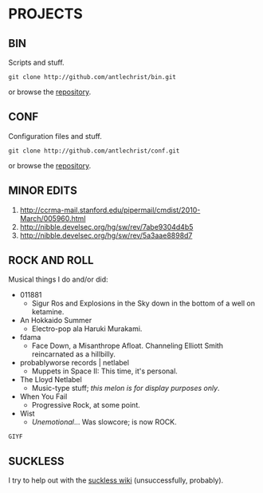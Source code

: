 PROJECTS
========

BIN
---

Scripts and stuff.

    git clone http://github.com/antlechrist/bin.git

or browse the [repository](http://github.com/antlechrist/bin).


CONF
----

Configuration files and stuff.

    git clone http://github.com/antlechrist/conf.git

or browse the [repository](http://github.com/antlechrist/conf).


MINOR EDITS
-----------

1. <http://ccrma-mail.stanford.edu/pipermail/cmdist/2010-March/005960.html>
2. <http://nibble.develsec.org/hg/sw/rev/7abe9304d4b5>
3. <http://nibble.develsec.org/hg/sw/rev/5a3aae8898d7>


ROCK AND ROLL
-------------

Musical things I do and/or did:

* 011881
  * Sigur Ros and Explosions in the Sky down in the bottom of a well on
    ketamine.
* An Hokkaido Summer
  * Electro-pop ala Haruki Murakami.
* fdama
  * Face Down, a Misanthrope Afloat.
    Channeling Elliott Smith reincarnated as a hillbilly.
* probablyworse records | netlabel
  * Muppets in Space II: This time, it's personal.
* The Lloyd Netlabel
  * Music-type stuff; _this melon is for display purposes only_.
* When You Fail
  * Progressive Rock, at some point.
* Wist
  * _Unemotional_... Was slowcore; is now ROCK.

`GIYF`


SUCKLESS
--------

I try to help out with the [suckless wiki](http://hg.suckless.org/sites)
(unsuccessfully, probably).
